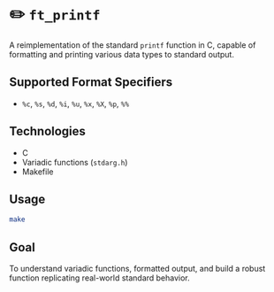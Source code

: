 
# ✏️ `ft_printf`

A reimplementation of the standard `printf` function in C, capable of formatting and printing various data types to standard output.

## Supported Format Specifiers
- `%c`, `%s`, `%d`, `%i`, `%u`, `%x`, `%X`, `%p`, `%%`

## Technologies
- C
- Variadic functions (`stdarg.h`)
- Makefile

## Usage
```bash
make
```
## Goal
To understand variadic functions, formatted output, and build a robust function replicating real-world standard behavior.
